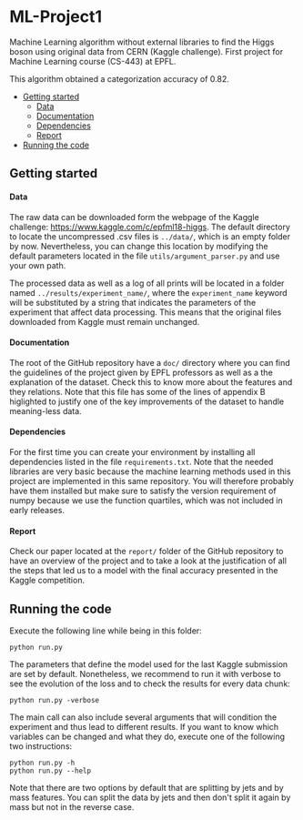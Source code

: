 # ML-Project1

Machine Learning algorithm without external libraries to find the Higgs boson using original data from CERN (Kaggle challenge). First project for Machine Learning course (CS-443) at EPFL.

This algorithm obtained a categorization accuracy of 0.82.

* [Getting started](#getting-started)
    * [Data](#data)
    * [Documentation](#documentation)
    * [Dependencies](#dependencies)
    * [Report](#report)
* [Running the code](#running-the-code)

## Getting started
#### Data
The raw data can be downloaded form the webpage of the Kaggle challenge: https://www.kaggle.com/c/epfml18-higgs. The default directory to locate the uncompressed .csv files is `../data/`, which is an empty folder by now. Nevertheless, you can change this location by modifying the default parameters located in the file `utils/argument_parser.py` and use your own path.

The processed data as well as a log of all prints will be located in a folder named `../results/experiment_name/`, where the `experiment_name` keyword will be substituted by a string that indicates the parameters of the experiment that affect data processing. This means that the original files downloaded from Kaggle must remain unchanged.

#### Documentation
The root of the GitHub repository have a `doc/` directory where you can find the guidelines of the project given by EPFL professors as well as a the explanation of the dataset. Check this to know more about the features and they relations. Note that this file has some of the lines of appendix B higlighted to justify one of the key improvements of the dataset to handle meaning-less data.

#### Dependencies
For the first time you can create your environment by installing all dependencies listed in the file `requirements.txt`. Note that the needed libraries are very basic because the machine learning methods used in this project are implemented in this same repository. You will therefore probably have them installed but make sure to satisfy the version requirement of numpy because we use the function quartiles, which was not included in early releases.

#### Report
Check our paper located at the `report/` folder of the GitHub repository to have an overview of the project and to take a look at the justification of all the steps that led us to a model with the final accuracy presented in the Kaggle competition.

## Running the code
Execute the following line while being in this folder:

    python run.py

The parameters that define the model used for the last Kaggle submission are set by default. Nonetheless, we recommend to run it with verbose to see the evolution of the loss and to check the results for every data chunk:
    
    python run.py -verbose

The main call can also include several arguments that will condition the experiment and thus lead to different results. If you want to know which variables can be changed and what they do, execute one of the following two instructions:

    python run.py -h
    python run.py --help

Note that there are two options by default that are splitting by jets and by mass features. You can split the data by jets and then don't split it again by mass but not in the reverse case.
